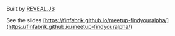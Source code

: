 Built by [REVEAL.JS](https://revealjs.com)

See the slides [https://finfabrik.github.io/meetup-findyouralpha/](https://finfabrik.github.io/meetup-findyouralpha/)

